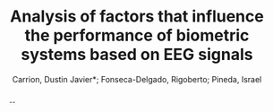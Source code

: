 ---
paperId: 3
author: Carrion, Dustin Javier*; Fonseca-Delgado, Rigoberto; Pineda, Israel
publicationauthor: Carrion, D. J.
title: Analysis of factors that influence the performance of biometric systems based on EEG signals
abstract: --
pdf: carrion_short-presentation_3.pdf
poster: carrion_short-presentation_3.png
code: --
alt: --
type: Poster
topic: Applications
link: https://research.latinxinai.org/papers/neurips/2020/pdf/carrion_short-presentation_3.pdf
conference: neurips
year: 2020
tags: neurips-2020
---